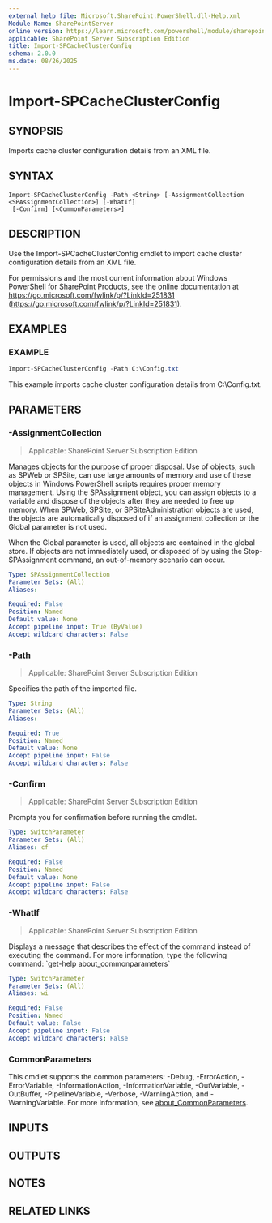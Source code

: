 ```yaml
---
external help file: Microsoft.SharePoint.PowerShell.dll-Help.xml
Module Name: SharePointServer
online version: https://learn.microsoft.com/powershell/module/sharepoint-server/import-spcacheclusterconfig
applicable: SharePoint Server Subscription Edition
title: Import-SPCacheClusterConfig
schema: 2.0.0
ms.date: 08/26/2025
---
```


# Import-SPCacheClusterConfig

## SYNOPSIS
Imports cache cluster configuration details from an XML file.

## SYNTAX

```
Import-SPCacheClusterConfig -Path <String> [-AssignmentCollection <SPAssignmentCollection>] [-WhatIf]
 [-Confirm] [<CommonParameters>]
```

## DESCRIPTION
Use the Import-SPCacheClusterConfig cmdlet to import cache cluster configuration details from an XML file.

For permissions and the most current information about Windows PowerShell for SharePoint Products, see the online documentation at https://go.microsoft.com/fwlink/p/?LinkId=251831 (https://go.microsoft.com/fwlink/p/?LinkId=251831).

## EXAMPLES

### EXAMPLE
```powershell
Import-SPCacheClusterConfig -Path C:\Config.txt
```

This example imports cache cluster configuration details from C:\Config.txt.

## PARAMETERS

### -AssignmentCollection

> Applicable: SharePoint Server Subscription Edition

Manages objects for the purpose of proper disposal.
Use of objects, such as SPWeb or SPSite, can use large amounts of memory and use of these objects in Windows PowerShell scripts requires proper memory management.
Using the SPAssignment object, you can assign objects to a variable and dispose of the objects after they are needed to free up memory.
When SPWeb, SPSite, or SPSiteAdministration objects are used, the objects are automatically disposed of if an assignment collection or the Global parameter is not used.

When the Global parameter is used, all objects are contained in the global store.
If objects are not immediately used, or disposed of by using the Stop-SPAssignment command, an out-of-memory scenario can occur.

```yaml
Type: SPAssignmentCollection
Parameter Sets: (All)
Aliases:

Required: False
Position: Named
Default value: None
Accept pipeline input: True (ByValue)
Accept wildcard characters: False
```

### -Path

> Applicable: SharePoint Server Subscription Edition

Specifies the path of the imported file.

```yaml
Type: String
Parameter Sets: (All)
Aliases:

Required: True
Position: Named
Default value: None
Accept pipeline input: False
Accept wildcard characters: False
```

### -Confirm

> Applicable: SharePoint Server Subscription Edition

Prompts you for confirmation before running the cmdlet.

```yaml
Type: SwitchParameter
Parameter Sets: (All)
Aliases: cf

Required: False
Position: Named
Default value: None
Accept pipeline input: False
Accept wildcard characters: False
```

### -WhatIf

> Applicable: SharePoint Server Subscription Edition

Displays a message that describes the effect of the command instead of executing the command.
For more information, type the following command: \`get-help about_commonparameters\`

```yaml
Type: SwitchParameter
Parameter Sets: (All)
Aliases: wi

Required: False
Position: Named
Default value: False
Accept pipeline input: False
Accept wildcard characters: False
```

### CommonParameters
This cmdlet supports the common parameters: -Debug, -ErrorAction, -ErrorVariable, -InformationAction, -InformationVariable, -OutVariable, -OutBuffer, -PipelineVariable, -Verbose, -WarningAction, and -WarningVariable. For more information, see [about_CommonParameters](https://go.microsoft.com/fwlink/?LinkID=113216).

## INPUTS

## OUTPUTS

## NOTES

## RELATED LINKS
